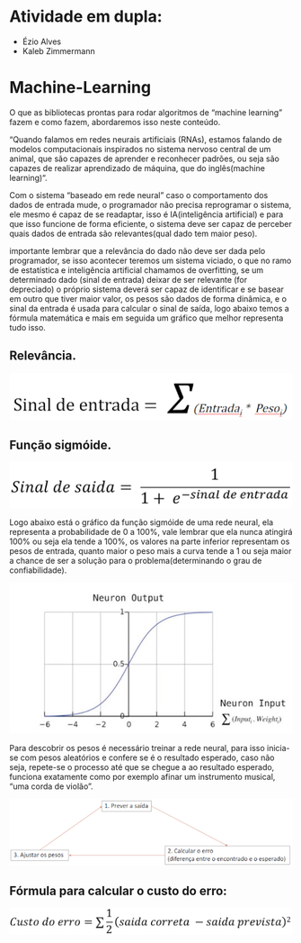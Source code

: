# Atividade em dupla:
* Ézio Alves
* Kaleb Zimmermann


# Machine-Learning

<p>O que as bibliotecas prontas para rodar algoritmos de “machine learning” fazem e como fazem, abordaremos isso neste conteúdo.</p>

<p>“Quando falamos em redes neurais artificiais (RNAs), estamos falando de modelos computacionais inspirados no sistema nervoso central de um animal, que são capazes de aprender e reconhecer padrões, ou seja são capazes de realizar aprendizado de máquina, que do inglês(machine learning)“.</p>
<p>Com o sistema “baseado em rede neural” caso o comportamento dos dados de entrada mude, o programador não precisa reprogramar o sistema, ele mesmo é capaz de se readaptar, isso é IA(inteligência artificial) e para que isso funcione de forma eficiente, o sistema deve ser capaz de perceber quais dados de entrada são relevantes(qual dado tem maior peso).</p>
<p>importante lembrar que a relevância do dado não deve ser dada pelo programador, se isso acontecer teremos um sistema viciado, o que no ramo de estatística e inteligência artificial chamamos de overfitting, se um determinado dado (sinal de entrada) deixar de ser relevante (for depreciado) o próprio sistema deverá ser capaz de identificar e se basear em outro que tiver maior valor, os pesos são dados de forma dinâmica, e o sinal da entrada é usada para calcular o sinal de saída,  logo abaixo temos a fórmula matemática e mais em seguida um gráfico que melhor representa tudo isso. </p>

## Relevância.
![sinalEntarda](img/sinalEntrada.png)

## Função sigmóide.
![SinalSaida](img/sinalSaida.png)
<p>Logo abaixo está o gráfico da função sigmóide de uma rede neural, ela representa a probabilidade de 0 a 100%, vale lembrar que ela nunca atingirá 100% ou seja ela tende a 100%, os valores na parte inferior representam os pesos de entrada, quanto maior o peso mais a curva tende a 1 ou seja maior a chance de ser a solução para o problema(determinando o grau de confiabilidade).</p>

![GraficoSigma](img/graficoSigma.jpg)

<p>Para descobrir os pesos é necessário treinar a rede neural, para isso inicia-se com pesos aleatórios e confere se é o resultado esperado, caso não seja, repete-se o processo até que se chegue a ao resultado esperado, funciona exatamente como por exemplo afinar um instrumento musical, “uma corda de violão”. </p>

![ajusteDoPeso](img/ajusteDoPeso.png)

## Fórmula para calcular o custo do erro:

![calculoCusto](img/calculoCusto.png) 